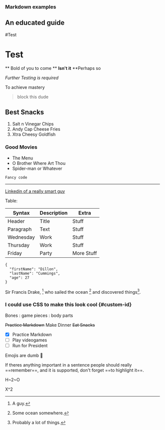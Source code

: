 ### Markdown examples

## An educated guide

#Test
# Test

** Bold of you to come **
**Isn't it**
**Perhaps so

*Further Testing is required*

To achieve mastery

>block this dude

## Best Snacks

1. Salt n Vinegar Chips
2. Andy Cap Cheese Fries
3. Xtra Cheesy Goldfish

### Good Movies

- The Menu
- O Brother Where Art Thou
- Spider-man or Whatever

`Fancy code`

---

[Linkedin of a really smart guy](https://www.linkedin.com/in/dilloncummings/)

Table:

| Syntax | Description | Extra |
| ----------- | ----------- | --- |
| Header | Title | Stuff |
| Paragraph | Text | Stuff |
| Wednesday | Work | Stuff |
| Thursday | Work | Stuff |
| Friday | Party | More Stuff |

```
{
  "firstName": "Dillon",
  "lastName": "Cummings",
  "age": 27
}
```

Sir Francis Drake, [^1] who sailed the ocean [^2] and discovered things[^3].

[^1]: A guy.
[^2]: Some ocean somewhere.
[^3]: Probably a lot of things.
  
### I could use CSS to make this look cool {#custom-id}

Bones
: game pieces
: body parts

~~Practice Markdown~~
Make Dinner
~~Eat Snacks~~

- [x] Practice Markdown
- [ ] Play videogames
- [ ] Run for President

Emojis are dumb 🥲

If theres anything important in a sentence people should really ==remember==, and it is supported, don't forget ==to highlight it==.

H~2~O

X^2



